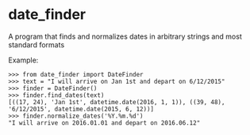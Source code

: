 # date_finder

A program that finds and normalizes dates in arbitrary strings and most standard formats

Example:

    >>> from date_finder import DateFinder
    >>> text = "I will arrive on Jan 1st and depart on 6/12/2015"
    >>> finder = DateFinder()
    >>> finder.find_dates(text)
    [((17, 24), 'Jan 1st', datetime.date(2016, 1, 1)), ((39, 48), '6/12/2015', datetime.date(2015, 6, 12))]
    >>> finder.normalize_dates('%Y.%m.%d')
    "I will arrive on 2016.01.01 and depart on 2016.06.12"
